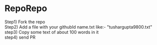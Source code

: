 # RepoRepo

Step1) Fork the repo <br/>
Step2) Add a file with your githubId name.txt like:- "tushargupta9800.txt" <br/>
step3) Copy some text of about 100 words in it <br/>
step4) send PR <br/>
